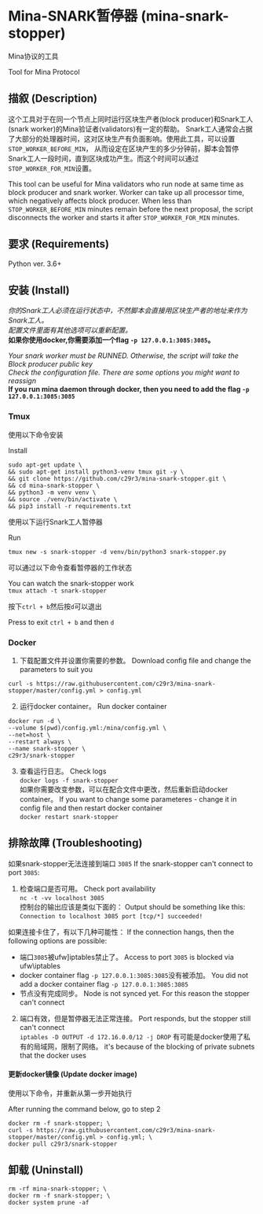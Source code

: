 # Mina-SNARK暂停器 (mina-snark-stopper)
Mina协议的工具

Tool for Mina Protocol

## 描叙 (Description)
这个工具对于在同一个节点上同时运行区块生产者(block producer)和Snark工人(snark worker)的Mina验证者(validators)有一定的帮助。
Snark工人通常会占据了大部分的处理器时间，这对区块生产有负面影响。使用此工具，可以设置`STOP_WORKER_BEFORE_MIN`， 从而设定在区块产生的多少分钟前，脚本会暂停Snark工人一段时间，直到区块成功产生。而这个时间可以通过`STOP_WORKER_FOR_MIN`设置。

This tool can be useful for Mina validators who run node at same time as block producer and snark worker. 
Worker can take up all processor time, which negatively affects block producer. When less than `STOP_WORKER_BEFORE_MIN` minutes remain before the next proposal, the script disconnects the worker and starts it after `STOP_WORKER_FOR_MIN` minutes.  

## 要求 (Requirements)
Python ver. 3.6+

## 安装 (Install)
*你的Snark工人必须在运行状态中，不然脚本会直接用区块生产者的地址来作为Snark工人。*  
*配置文件里面有其他选项可以重新配置。*  
**如果你使用docker,你需要添加一个flag `-p 127.0.0.1:3085:3085`。**

*Your snark worker must be RUNNED. Otherwise, the script will take the Block producer public key*  
*Check the configuration file. There are some options you might want to reassign*  
**If you run mina daemon through docker, then you need to add the flag `-p 127.0.0.1:3085:3085`**

### Tmux 

使用以下命令安装

Install 
```
sudo apt-get update \
&& sudo apt-get install python3-venv tmux git -y \
&& git clone https://github.com/c29r3/mina-snark-stopper.git \
&& cd mina-snark-stopper \
&& python3 -m venv venv \
&& source ./venv/bin/activate \
&& pip3 install -r requirements.txt
```  
使用以下运行Snark工人暂停器
 
Run  
```
tmux new -s snark-stopper -d venv/bin/python3 snark-stopper.py
```
可以通过以下命令查看暂停器的工作状态

You can watch the snark-stopper work  
`tmux attach -t snark-stopper`  

按下`ctrl + b`然后按`d`可以退出

Press to exit `ctrl + b` and then `d`

### Docker  

1. 下载配置文件并设置你需要的参数。 Download config file and change the parameters to suit you
```
curl -s https://raw.githubusercontent.com/c29r3/mina-snark-stopper/master/config.yml > config.yml
```

2. 运行docker container。 Run docker container  
```
docker run -d \
--volume $(pwd)/config.yml:/mina/config.yml \
--net=host \
--restart always \
--name snark-stopper \
c29r3/snark-stopper
```

3. 查看运行日志。 Check logs  
`docker logs -f snark-stopper`  
如果你需要改变参数，可以在配合文件中更改，然后重新启动docker container。
If you want to change some parameteres - change it in config file and then restart docker container  
`docker restart snark-stopper` 

## 排除故障 (Troubleshooting)  
如果snark-stopper无法连接到端口 `3085`
If the snark-stopper can't connect to port `3085`:  

1. 检查端口是否可用。 Check port availability  
`nc -t -vv localhost 3085`  
控制台的输出应该是类似下面的：
Output should be something like this:  
`Connection to localhost 3085 port [tcp/*] succeeded!`

如果连接卡住了，有以下几种可能性：
If the connection hangs, then the following options are possible:  
- 端口`3085`被ufw]iptables禁止了。 Access to port `3085` is blocked via ufw\iptables  
- docker container flag `-p 127.0.0.1:3085:3085`没有被添加。 You did not add a docker container flag `-p 127.0.0.1:3085:3085`  
- 节点没有完成同步。 Node is not synced yet. For this reason the stopper can't connect  

2. 端口有效，但是暂停器无法正常连接。 Port responds, but the stopper still can't connect  
`iptables -D OUTPUT -d 172.16.0.0/12 -j DROP` 
有可能是docker使用了私有的局域网，限制了网络。
it's because of the blocking of private subnets that the docker uses  

#### 更新docker镜像 (Update docker image)
使用以下命令，并重新从第一步开始执行

After running the command below, go to step 2
```
docker rm -f snark-stopper; \
curl -s https://raw.githubusercontent.com/c29r3/mina-snark-stopper/master/config.yml > config.yml; \
docker pull c29r3/snark-stopper
```

## 卸载 (Uninstall)  
```
rm -rf mina-snark-stopper; \
docker rm -f snark-stopper; \
docker system prune -af
```
